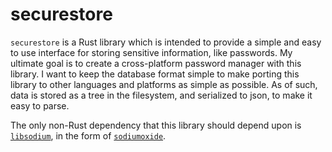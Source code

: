 securestore
===========

`securestore` is a Rust library which is intended to provide a simple and easy
to use interface for storing sensitive information, like passwords. My ultimate
goal is to create a cross-platform password manager with this library. I want
to keep the database format simple to make porting this library to other
languages and platforms as simple as possible. As of such, data is stored as a
tree in the filesystem, and serialized to json, to make it easy to parse.

The only non-Rust dependency that this library should depend upon is
[`libsodium`](https://github.com/jedisct1/libsodium), in the form of
[`sodiumoxide`](https://github.com/dnaq/sodiumoxide).
